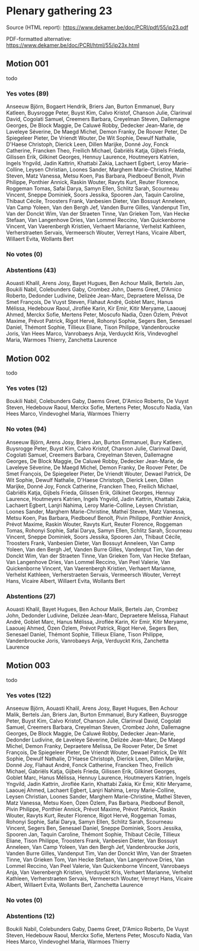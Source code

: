 # Plenary gathering 23

Source (HTML report): https://www.dekamer.be/doc/PCRI/pdf/55/ip23.pdf

PDF-formatted alternative: https://www.dekamer.be/doc/PCRI/html/55/ip23x.html

## Motion 001

todo

### Yes votes (89)

Anseeuw Björn, Bogaert Hendrik, Briers Jan, Burton Emmanuel, Bury Katleen, Buysrogge Peter, Buyst Kim, Calvo Kristof, Chanson Julie, Clarinval David, Cogolati Samuel, Creemers Barbara, Creyelman Steven, Dallemagne Georges, De Block Maggie, De Caluwé Robby, Dedecker Jean-Marie, de Laveleye Séverine, De Maegd Michel, Demon Franky, De Roover Peter, De Spiegeleer Pieter, De Vriendt Wouter, De Wit Sophie, Dewulf Nathalie, D'Haese Christoph, Dierick Leen, Dillen Marijke, Donné Joy, Fonck Catherine, Francken Theo, Freilich Michael, Gabriëls Katja, Gijbels Frieda, Gilissen Erik, Gilkinet Georges, Hennuy Laurence, Houtmeyers Katrien, Ingels Yngvild, Jadin Kattrin, Khattabi Zakia, Lachaert Egbert, Leroy Marie-Colline, Leysen Christian, Loones Sander, Marghem Marie-Christine, Matheï Steven, Matz Vanessa, Metsu Koen, Pas Barbara, Piedboeuf Benoît, Pivin Philippe, Ponthier Annick, Raskin Wouter, Ravyts Kurt, Reuter Florence, Roggeman Tomas, Safai Darya, Samyn Ellen, Schlitz Sarah, Scourneau Vincent, Sneppe Dominiek, Soors Jessika, Spooren Jan, Taquin Caroline, Thibaut Cécile, Troosters Frank, Vanbesien Dieter, Van Bossuyt Anneleen, Van Camp Yoleen, Van den Bergh Jef, Vanden Burre Gilles, Vandenput Tim, Van der Donckt Wim, Van der Straeten Tinne, Van Grieken Tom, Van Hecke Stefaan, Van Langenhove Dries, Van Lommel Reccino, Van Quickenborne Vincent, Van Vaerenbergh Kristien, Verhaert Marianne, Verhelst Kathleen, Verherstraeten Servais, Vermeersch Wouter, Verreyt Hans, Vicaire Albert, Willaert Evita, Wollants Bert

### No votes (0)



### Abstentions (43)

Aouasti Khalil, Arens Josy, Bayet Hugues, Ben Achour Malik, Bertels Jan, Boukili Nabil, Colebunders Gaby, Crombez John, Daems Greet, D'Amico Roberto, Dedonder Ludivine, Delizée Jean-Marc, Depraetere Melissa, De Smet François, De Vuyst Steven, Flahaut André, Goblet Marc, Hanus Mélissa, Hedebouw Raoul, Jiroflée Karin, Kir Emir, Kitir Meryame, Laaouej Ahmed, Merckx Sofie, Mertens Peter, Moscufo Nadia, Özen Özlem, Prévot Maxime, Prévot Patrick, Rigot Hervé, Rohonyi Sophie, Segers Ben, Senesael Daniel, Thémont Sophie, Tillieux Eliane, Tison Philippe, Vandenbroucke Joris, Van Hees Marco, Vanrobaeys Anja, Verduyckt Kris, Vindevoghel Maria, Warmoes Thierry, Zanchetta Laurence


## Motion 002

todo

### Yes votes (12)

Boukili Nabil, Colebunders Gaby, Daems Greet, D'Amico Roberto, De Vuyst Steven, Hedebouw Raoul, Merckx Sofie, Mertens Peter, Moscufo Nadia, Van Hees Marco, Vindevoghel Maria, Warmoes Thierry

### No votes (94)

Anseeuw Björn, Arens Josy, Briers Jan, Burton Emmanuel, Bury Katleen, Buysrogge Peter, Buyst Kim, Calvo Kristof, Chanson Julie, Clarinval David, Cogolati Samuel, Creemers Barbara, Creyelman Steven, Dallemagne Georges, De Block Maggie, De Caluwé Robby, Dedecker Jean-Marie, de Laveleye Séverine, De Maegd Michel, Demon Franky, De Roover Peter, De Smet François, De Spiegeleer Pieter, De Vriendt Wouter, Dewael Patrick, De Wit Sophie, Dewulf Nathalie, D'Haese Christoph, Dierick Leen, Dillen Marijke, Donné Joy, Fonck Catherine, Francken Theo, Freilich Michael, Gabriëls Katja, Gijbels Frieda, Gilissen Erik, Gilkinet Georges, Hennuy Laurence, Houtmeyers Katrien, Ingels Yngvild, Jadin Kattrin, Khattabi Zakia, Lachaert Egbert, Lanjri Nahima, Leroy Marie-Colline, Leysen Christian, Loones Sander, Marghem Marie-Christine, Matheï Steven, Matz Vanessa, Metsu Koen, Pas Barbara, Piedboeuf Benoît, Pivin Philippe, Ponthier Annick, Prévot Maxime, Raskin Wouter, Ravyts Kurt, Reuter Florence, Roggeman Tomas, Rohonyi Sophie, Safai Darya, Samyn Ellen, Schlitz Sarah, Scourneau Vincent, Sneppe Dominiek, Soors Jessika, Spooren Jan, Thibaut Cécile, Troosters Frank, Vanbesien Dieter, Van Bossuyt Anneleen, Van Camp Yoleen, Van den Bergh Jef, Vanden Burre Gilles, Vandenput Tim, Van der Donckt Wim, Van der Straeten Tinne, Van Grieken Tom, Van Hecke Stefaan, Van Langenhove Dries, Van Lommel Reccino, Van Peel Valerie, Van Quickenborne Vincent, Van Vaerenbergh Kristien, Verhaert Marianne, Verhelst Kathleen, Verherstraeten Servais, Vermeersch Wouter, Verreyt Hans, Vicaire Albert, Willaert Evita, Wollants Bert

### Abstentions (27)

Aouasti Khalil, Bayet Hugues, Ben Achour Malik, Bertels Jan, Crombez John, Dedonder Ludivine, Delizée Jean-Marc, Depraetere Melissa, Flahaut André, Goblet Marc, Hanus Mélissa, Jiroflée Karin, Kir Emir, Kitir Meryame, Laaouej Ahmed, Özen Özlem, Prévot Patrick, Rigot Hervé, Segers Ben, Senesael Daniel, Thémont Sophie, Tillieux Eliane, Tison Philippe, Vandenbroucke Joris, Vanrobaeys Anja, Verduyckt Kris, Zanchetta Laurence


## Motion 003

todo

### Yes votes (122)

Anseeuw Björn, Aouasti Khalil, Arens Josy, Bayet Hugues, Ben Achour Malik, Bertels Jan, Briers Jan, Burton Emmanuel, Bury Katleen, Buysrogge Peter, Buyst Kim, Calvo Kristof, Chanson Julie, Clarinval David, Cogolati Samuel, Creemers Barbara, Creyelman Steven, Crombez John, Dallemagne Georges, De Block Maggie, De Caluwé Robby, Dedecker Jean-Marie, Dedonder Ludivine, de Laveleye Séverine, Delizée Jean-Marc, De Maegd Michel, Demon Franky, Depraetere Melissa, De Roover Peter, De Smet François, De Spiegeleer Pieter, De Vriendt Wouter, Dewael Patrick, De Wit Sophie, Dewulf Nathalie, D'Haese Christoph, Dierick Leen, Dillen Marijke, Donné Joy, Flahaut André, Fonck Catherine, Francken Theo, Freilich Michael, Gabriëls Katja, Gijbels Frieda, Gilissen Erik, Gilkinet Georges, Goblet Marc, Hanus Mélissa, Hennuy Laurence, Houtmeyers Katrien, Ingels Yngvild, Jadin Kattrin, Jiroflée Karin, Khattabi Zakia, Kir Emir, Kitir Meryame, Laaouej Ahmed, Lachaert Egbert, Lanjri Nahima, Leroy Marie-Colline, Leysen Christian, Loones Sander, Marghem Marie-Christine, Matheï Steven, Matz Vanessa, Metsu Koen, Özen Özlem, Pas Barbara, Piedboeuf Benoît, Pivin Philippe, Ponthier Annick, Prévot Maxime, Prévot Patrick, Raskin Wouter, Ravyts Kurt, Reuter Florence, Rigot Hervé, Roggeman Tomas, Rohonyi Sophie, Safai Darya, Samyn Ellen, Schlitz Sarah, Scourneau Vincent, Segers Ben, Senesael Daniel, Sneppe Dominiek, Soors Jessika, Spooren Jan, Taquin Caroline, Thémont Sophie, Thibaut Cécile, Tillieux Eliane, Tison Philippe, Troosters Frank, Vanbesien Dieter, Van Bossuyt Anneleen, Van Camp Yoleen, Van den Bergh Jef, Vandenbroucke Joris, Vanden Burre Gilles, Vandenput Tim, Van der Donckt Wim, Van der Straeten Tinne, Van Grieken Tom, Van Hecke Stefaan, Van Langenhove Dries, Van Lommel Reccino, Van Peel Valerie, Van Quickenborne Vincent, Vanrobaeys Anja, Van Vaerenbergh Kristien, Verduyckt Kris, Verhaert Marianne, Verhelst Kathleen, Verherstraeten Servais, Vermeersch Wouter, Verreyt Hans, Vicaire Albert, Willaert Evita, Wollants Bert, Zanchetta Laurence

### No votes (0)



### Abstentions (12)

Boukili Nabil, Colebunders Gaby, Daems Greet, D'Amico Roberto, De Vuyst Steven, Hedebouw Raoul, Merckx Sofie, Mertens Peter, Moscufo Nadia, Van Hees Marco, Vindevoghel Maria, Warmoes Thierry


